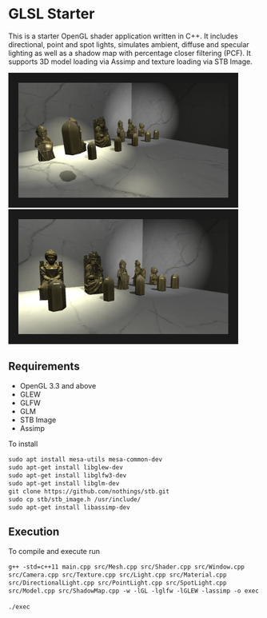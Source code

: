 # GLSL Starter
This is a starter OpenGL shader application written in C++. It includes directional, point and spot lights, simulates ambient, diffuse and specular lighting as well as a shadow map with percentage closer filtering (PCF). It supports 3D model loading via Assimp and texture loading via STB Image.

<p align="left">
<img src="https://github.com/acvictor/GLSL-Starter/blob/master/images/ShadowMap2.png" alt="NMPC" width="420" height="230" border="20" /></a> 
<img src="https://github.com/acvictor/GLSL-Starter/blob/master/images/ShadowMap.png" alt="NMPC" width="420" height="230" border="20" /></a>
</p>


## Requirements
- OpenGL 3.3 and above
- GLEW
- GLFW
- GLM
- STB Image
- Assimp

To install 
```
sudo apt install mesa-utils mesa-common-dev
sudo apt-get install libglew-dev
sudo apt-get install libglfw3-dev
sudo apt-get install libglm-dev
git clone https://github.com/nothings/stb.git
sudo cp stb/stb_image.h /usr/include/
sudo apt-get install libassimp-dev
```

## Execution
To compile and execute run
```
g++ -std=c++11 main.cpp src/Mesh.cpp src/Shader.cpp src/Window.cpp src/Camera.cpp src/Texture.cpp src/Light.cpp src/Material.cpp src/DirectionalLight.cpp src/PointLight.cpp src/SpotLight.cpp src/Model.cpp src/ShadowMap.cpp -w -lGL -lglfw -lGLEW -lassimp -o exec

./exec
```
